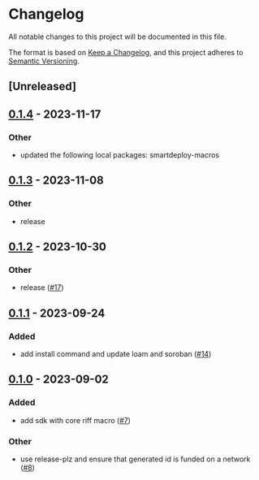 # Changelog
All notable changes to this project will be documented in this file.

The format is based on [Keep a Changelog](https://keepachangelog.com/en/1.0.0/),
and this project adheres to [Semantic Versioning](https://semver.org/spec/v2.0.0.html).

## [Unreleased]

## [0.1.4](https://github.com/TENK-DAO/smartdeploy/compare/smartdeploy-sdk-v0.1.3...smartdeploy-sdk-v0.1.4) - 2023-11-17

### Other
- updated the following local packages: smartdeploy-macros

## [0.1.3](https://github.com/TENK-DAO/smartdeploy/compare/smartdeploy-sdk-v0.1.2...smartdeploy-sdk-v0.1.3) - 2023-11-08

### Other
- release

## [0.1.2](https://github.com/TENK-DAO/smartdeploy/compare/smartdeploy-sdk-v0.1.1...smartdeploy-sdk-v0.1.2) - 2023-10-30

### Other
- release ([#17](https://github.com/TENK-DAO/smartdeploy/pull/17))

## [0.1.1](https://github.com/TENK-DAO/smartdeploy/compare/smartdeploy-sdk-v0.1.0...smartdeploy-sdk-v0.1.1) - 2023-09-24

### Added
- add install command and update loam and soroban ([#14](https://github.com/TENK-DAO/smartdeploy/pull/14))

## [0.1.0](https://github.com/TENK-DAO/smartdeploy/releases/tag/smartdeploy-sdk-v0.1.0) - 2023-09-02

### Added
- add sdk with core riff macro ([#7](https://github.com/TENK-DAO/smartdeploy/pull/7))

### Other
- use release-plz and ensure that generated id is funded on a network  ([#8](https://github.com/TENK-DAO/smartdeploy/pull/8))
